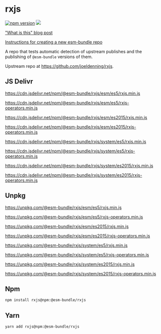 # rxjs

[![npm version](https://img.shields.io/npm/v/@esm-bundle/rxjs.svg?style=flat)](https://www.npmjs.com/package/@esm-bundle/rxjs) [![](https://data.jsdelivr.com/v1/package/npm/@esm-bundle/rxjs/badge)](https://www.jsdelivr.com/package/npm/@esm-bundle/rxjs)

["What is this" blog post](https://medium.com/@joeldenning/an-esm-bundle-for-any-npm-package-5f850db0e04d)

[Instructions for creating a new esm-bundle repo](https://github.com/esm-bundle/new-repo-instructions)

A repo that tests automatic detection of upstream publishes and the publishing of `@esm-bundle` versions of them.

Upstream repo at https://github.com/joeldenning/rxjs.

## JS Delivr

https://cdn.jsdelivr.net/npm/@esm-bundle/rxjs/esm/es5/rxjs.min.js

https://cdn.jsdelivr.net/npm/@esm-bundle/rxjs/esm/es5/rxjs-operators.min.js

https://cdn.jsdelivr.net/npm/@esm-bundle/rxjs/esm/es2015/rxjs.min.js

https://cdn.jsdelivr.net/npm/@esm-bundle/rxjs/esm/es2015/rxjs-operators.min.js

https://cdn.jsdelivr.net/npm/@esm-bundle/rxjs/system/es5/rxjs.min.js

https://cdn.jsdelivr.net/npm/@esm-bundle/rxjs/system/es5/rxjs-operators.min.js

https://cdn.jsdelivr.net/npm/@esm-bundle/rxjs/system/es2015/rxjs.min.js

https://cdn.jsdelivr.net/npm/@esm-bundle/rxjs/system/es2015/rxjs-operators.min.js

## Unpkg

https://unpkg.com/@esm-bundle/rxjs/esm/es5/rxjs.min.js

https://unpkg.com/@esm-bundle/rxjs/esm/es5/rxjs-operators.min.js

https://unpkg.com/@esm-bundle/rxjs/esm/es2015/rxjs.min.js

https://unpkg.com/@esm-bundle/rxjs/esm/es2015/rxjs-operators.min.js

https://unpkg.com/@esm-bundle/rxjs/system/es5/rxjs.min.js

https://unpkg.com/@esm-bundle/rxjs/system/es5/rxjs-operators.min.js

https://unpkg.com/@esm-bundle/rxjs/system/es2015/rxjs.min.js

https://unpkg.com/@esm-bundle/rxjs/system/es2015/rxjs-operators.min.js

## Npm

```sh
npm install rxjs@npm:@esm-bundle/rxjs
```

## Yarn

```sh
yarn add rxjs@npm:@esm-bundle/rxjs
```
